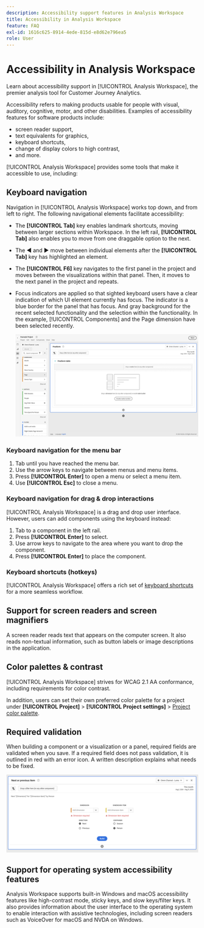```yaml
---
description: Accessibility support features in Analysis Workspace
title: Accessibility in Analysis Workspace
feature: FAQ
exl-id: 1616c625-8914-4ede-815d-e8d62e796ea5
role: User
---
```

# Accessibility in Analysis Workspace

Learn about accessibility support in [!UICONTROL Analysis Workspace], the premier analysis tool for Customer Journey Analytics. 

Accessibility refers to making products usable for people with visual, auditory, cognitive, motor, and other disabilities. Examples of accessibility features for software products include: 

* screen reader support, 
* text equivalents for graphics, 
* keyboard shortcuts, 
* change of display colors to high contrast, 
* and more. 

[!UICONTROL Analysis Workspace] provides some tools that make it accessible to use, including:

## Keyboard navigation

Navigation in [!UICONTROL Analysis Workspace] works top down, and from left to right. The following navigational elements facilitate accessibility:

* The **[!UICONTROL Tab]** key enables landmark shortcuts, moving between larger sections within Workspace. In the left rail, **[!UICONTROL Tab]** also enables you to move from one draggable option to the next.
* The ◀︎ and ▶︎ move between individual elements after the **[!UICONTROL Tab]** key has highlighted an element. 
* The **[!UICONTROL F6]** key navigates to the first panel in the project and moves between the visualizations within that panel. Then, it moves to the next panel in the project and repeats. 
* Focus indicators are applied so that sighted keyboard users have a clear indication of which UI element currently has focus. The indicator is a blue border for the panel that has focus. And gray background for the recent selected functionality and the selection within the functionality. In the example, [!UICONTROL Components] and the Page dimension have been selected recently.

    ![Freeform table showing a focus ndicator of a blue border around the Freeform table.](assets/focus-indicator.png)

### Keyboard navigation for the menu bar 

1. Tab until you have reached the menu bar.
1. Use the arrow keys to navigate between menus and menu items.
1. Press **[!UICONTROL Enter]** to open a menu or select a menu item.
1. Use **[!UICONTROL Esc]** to close a menu.

### Keyboard navigation for drag & drop interactions 

[!UICONTROL Analysis Workspace] is a drag and drop user interface. However, users can add components using the keyboard instead:

1. Tab to a component in the left rail.
1. Press **[!UICONTROL Enter]** to select.
1. Use arrow keys to navigate to the area where you want to drop the component.
1. Press **[!UICONTROL Enter]** to place the component.

### Keyboard shortcuts (hotkeys) 

[!UICONTROL Analysis Workspace] offers a rich set of [keyboard shortcuts](https://experienceleague.adobe.com/en/docs/analytics/analyze/analysis-workspace/build-workspace-project/fa-shortcut-keys) for a more seamless workflow. 

## Support for screen readers and screen magnifiers

A screen reader reads text that appears on the computer screen. It also reads non-textual information, such as button labels or image descriptions in the application.  

## Color palettes & contrast  

[!UICONTROL Analysis Workspace] strives for WCAG 2.1 AA conformance, including requirements for color contrast. 

In addition, users can set their own preferred color palette for a project under **[!UICONTROL Project]** > **[!UICONTROL Project settings]** > [Project color palette](https://experienceleague.adobe.com/en/docs/analytics/analyze/analysis-workspace/build-workspace-project/color-palettes). 

## Required validation

When building a component or a visualization or a panel, required fields are validated when you save. If a required field does not pass validation, it is outlined in red with an error icon. A written description explains what needs to be fixed.  

![Segment Builder and error validation indicator.](assets/error-validation.png)

## Support for operating system accessibility features  

Analysis Workspace supports built-in Windows and macOS accessibility features like high-contrast mode, sticky keys, and slow keys/filter keys. It also provides information about the user interface to the operating system to enable interaction with assistive technologies, including screen readers such as VoiceOver for macOS and NVDA on Windows.

